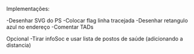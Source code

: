 Implementações:

-Desenhar SVG do PS
-Colocar flag linha tracejada
-Desenhar retangulo azul no endereço
-Comentar TADs

Opcional
-Tirar infoSoc e usar lista de postos de saúde (adicionando a distancia)
